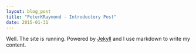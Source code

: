 ```yaml
---
layout: blog_post
title: "PeterKRaymond - Introductory Post"
date: 2015-01-31
---
```


Well. The site is running. Powered by [Jekyll](http://jekyllrb.com) and I use markdown to write my content.

